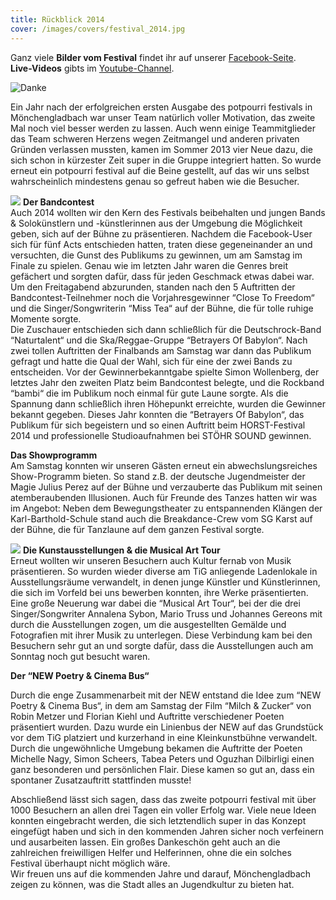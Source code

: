 ```yaml
---
title: Rückblick 2014
cover: /images/covers/festival_2014.jpg
---
```


Ganz viele **Bilder vom Festival** findet ihr auf unserer [Facebook-Seite](https://www.facebook.com/potpourrifestival/photos_albums "Fotos auf Facebook").  
**Live-Videos** gibts im [Youtube-Channel](http://www.youtube.com/potpourrifestival "Youtube-Channel vom potpourri festival").

![Danke](/images/2015/04/1604668_590934510999429_1944059080_n.png)

Ein Jahr nach der erfolgreichen ersten Ausgabe des potpourri festivals in Mönchengladbach war unser Team natürlich voller Motivation, das zweite Mal noch viel besser werden zu lassen. Auch wenn einige Teammitglieder das Team schweren Herzens wegen Zeitmangel und anderen privaten Gründen verlassen mussten, kamen im Sommer 2013 vier Neue dazu, die sich schon in kürzester Zeit super in die Gruppe integriert hatten. So wurde erneut ein potpourri festival auf die Beine gestellt, auf das wir uns selbst wahrscheinlich mindestens genau so gefreut haben wie die Besucher.

![](/images/2015/04/1655313_589772477782299_31260445_o-300x200.jpg)
**Der Bandcontest**  
Auch 2014 wollten wir den Kern des Festivals beibehalten und jungen Bands & Solokünstlern und -künstlerinnen aus der Umgebung die Möglichkeit geben, sich auf der Bühne zu präsentieren. Nachdem die Facebook-User sich für fünf Acts entschieden hatten, traten diese gegeneinander an und versuchten, die Gunst des Publikums zu gewinnen, um am Samstag im Finale zu spielen. Genau wie im letzten Jahr waren die Genres breit gefächert und sorgten dafür, dass für jeden Geschmack etwas dabei war. Um den Freitagabend abzurunden, standen nach den 5 Auftritten der Bandcontest-Teilnehmer noch die Vorjahresgewinner “Close To Freedom“ und die Singer/Songwriterin “Miss Tea“ auf der Bühne, die für tolle ruhige Momente sorgte.  
Die Zuschauer entschieden sich dann schließlich für die Deutschrock-Band “Naturtalent“ und die Ska/Reggae-Gruppe “Betrayers Of Babylon“. Nach zwei tollen Auftritten der Finalbands am Samstag war dann das Publikum gefragt und hatte die Qual der Wahl, sich für eine der zwei Bands zu entscheiden. Vor der Gewinnerbekanntgabe spielte Simon Wollenberg, der letztes Jahr den zweiten Platz beim Bandcontest belegte, und die Rockband “bambi“ die im Publikum noch einmal für gute Laune sorgte. Als die Spannung dann schließlich ihren Höhepunkt erreichte, wurden die Gewinner bekannt gegeben. Dieses Jahr konnten die “Betrayers Of Babylon“, das Publikum für sich begeistern und so einen Auftritt beim HORST-Festival 2014 und professionelle Studioaufnahmen bei STÖHR SOUND gewinnen.

**Das Showprogramm**  
Am Samstag konnten wir unseren Gästen erneut ein abwechslungsreiches Show-Programm bieten. So stand z.B. der deutsche Jugendmeister der Magie Julius Perez auf der Bühne und verzauberte das Publikum mit seinen atemberaubenden Illusionen. Auch für Freunde des Tanzes hatten wir was im Angebot: Neben dem Bewegungstheater zu entspannenden Klängen der Karl-Barthold-Schule stand auch die Breakdance-Crew vom SG Karst auf der Bühne, die für Tanzlaune auf dem ganzen Festival sorgte.

![](/images/2015/04/1796958_589787991114081_1255649842_o-300x200.jpg)
**Die Kunstausstellungen & die Musical Art Tour**  
Erneut wollten wir unseren Besuchern auch Kultur fernab von Musik präsentieren. So wurden wieder diverse am TiG anliegende Ladenlokale in Ausstellungsräume verwandelt, in denen junge Künstler und Künstlerinnen, die sich im Vorfeld bei uns bewerben konnten, ihre Werke präsentierten. Eine große Neuerung war dabei die “Musical Art Tour“, bei der die drei Singer/Songwriter Annalena Sybon, Mario Truss und Johannes Gereons mit durch die Ausstellungen zogen, um die ausgestellten Gemälde und Fotografien mit ihrer Musik zu unterlegen. Diese Verbindung kam bei den Besuchern sehr gut an und sorgte dafür, dass die Ausstellungen auch am Sonntag noch gut besucht waren.

**Der “NEW Poetry & Cinema Bus“**

Durch die enge Zusammenarbeit mit der NEW entstand die Idee zum “NEW Poetry & Cinema Bus“, in dem am Samstag der Film “Milch & Zucker“ von Robin Metzer und Florian Kiehl und Auftritte verschiedener Poeten präsentiert wurden. Dazu wurde ein Linienbus der NEW auf das Grundstück vor dem TiG platziert und kurzerhand in eine Kleinkunstbühne verwandelt. Durch die ungewöhnliche Umgebung bekamen die Auftritte der Poeten Michelle Nagy, Simon Scheers, Tabea Peters und Oguzhan Dilbirligi einen ganz besonderen und persönlichen Flair. Diese kamen so gut an, dass ein spontaner Zusatzauftritt stattfinden musste!

Abschließend lässt sich sagen, dass das zweite potpourri festival mit über 1000 Besuchern an allen drei Tagen ein voller Erfolg war. Viele neue Ideen konnten eingebracht werden, die sich letztendlich super in das Konzept eingefügt haben und sich in den kommenden Jahren sicher noch verfeinern und ausarbeiten lassen. Ein großes Dankeschön geht auch an die zahlreichen freiwilligen Helfer und Helferinnen, ohne die ein solches Festival überhaupt nicht möglich wäre.  
Wir freuen uns auf die kommenden Jahre und darauf, Mönchengladbach zeigen zu können, was die Stadt alles an Jugendkultur zu bieten hat.